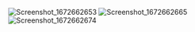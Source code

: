 ![Screenshot_1672662653](https://user-images.githubusercontent.com/97103117/210231735-d1e6a7c4-896b-4502-81fb-99640240df44.png)
![Screenshot_1672662665](https://user-images.githubusercontent.com/97103117/210231750-143380d6-8063-438a-b8a7-28b2244f9427.png)
![Screenshot_1672662674](https://user-images.githubusercontent.com/97103117/210231772-e52fde06-e3ff-48b0-942c-ccff5b02e27b.png)
